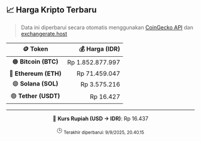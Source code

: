 

<!-- HARGA_KRIPTO -->
## 📈 Harga Kripto Terbaru

> Data ini diperbarui secara otomatis menggunakan [CoinGecko API](https://www.coingecko.com/) dan [exchangerate.host](https://exchangerate.host/)

<div align="center">

| 🪙 Token | 💰 Harga (IDR) |
|:------:|---------------:|
| 🟠 **Bitcoin (BTC)**   | Rp 1.852.877.997 |
| 🔵 **Ethereum (ETH)**  | Rp 71.459.047 |
| 🟣 **Solana (SOL)**    | Rp 3.575.216 |
| 🟢 **Tether (USDT)**   | Rp 16.427 |

---

💱 **Kurs Rupiah (USD → IDR)**: Rp 16.437

🕒 <sub>Terakhir diperbarui: 9/9/2025, 20.40.15</sub>

</div>
<!-- /HARGA_KRIPTO -->